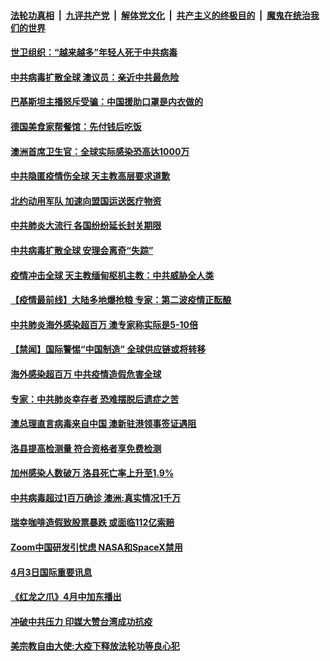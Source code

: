 ####  [法轮功真相](../../../../basic/blob/master/README.md?t=04050931) &nbsp;|&nbsp; [九评共产党](../../../../9ping.md/blob/master/README.md?t=04050931) &nbsp;|&nbsp; [解体党文化](../../../../jtdwh.md/blob/master/README.md?t=04050931)  &nbsp;|&nbsp; [共产主义的终极目的](../../../../gczydzjmd.md/blob/master/README.md?t=04050931) &nbsp;|&nbsp; [魔鬼在统治我们的世界](../../../../mgztzwmdsj.md/blob/master/README.md?t=04050931) 

#### [世卫组织：“越来越多”年轻人死于中共病毒](../pages/prog202/a102816148.md?t=04050931) 


#### [中共病毒扩散全球 澳议员：亲近中共最危险](../pages/prog202/a102816068.md?t=04050931) 

#### [巴基斯坦主播怒斥受骗：中国援助口罩是内衣做的](../pages/prog202/a102816055.md?t=04050931) 

#### [德国美食家帮餐馆：先付钱后吃饭](../pages/prog202/a102816051.md?t=04050931) 

#### [澳洲首席卫生官：全球实际感染恐高达1000万](../pages/prog202/a102816041.md?t=04050931) 

#### [中共隐匿疫情伤全球 天主教高层要求道歉](../pages/prog202/a102815964.md?t=04050931) 

#### [北约动用军队 加速向盟国运送医疗物资](../pages/prog202/a102815927.md?t=04050931) 

#### [中共肺炎大流行 各国纷纷延长封关期限](../pages/prog202/a102815688.md?t=04050931) 

#### [中共病毒扩散全球 安理会离奇“失踪”](../pages/prog202/a102815629.md?t=04050931) 

#### [疫情冲击全球 天主教缅甸枢机主教：中共威胁全人类](../pages/prog202/a102815583.md?t=04050931) 

#### [【疫情最前线】大陆多地爆抢粮 专家：第二波疫情正酝酿](../pages/prog202/a102815490.md?t=04050931) 

#### [中共肺炎海外感染超百万 澳专家称实际是5-10倍](../pages/prog202/a102815458.md?t=04050931) 

#### [【禁闻】国际警惕“中国制造” 全球供应链或将转移](../pages/prog202/a102815510.md?t=04050931) 

#### [海外感染超百万 中共疫情造假危害全球](../pages/prog202/a102815403.md?t=04050931) 

#### [专家：中共肺炎幸存者 恐难摆脱后遗症之苦](../pages/prog202/a102815304.md?t=04050931) 



#### [澳总理直言病毒来自中国 澳新驻港领事签证遇阻](../pages/prog202/a102815145.md?t=04050931) 

#### [洛县提高检测量 符合资格者享免费检测](../pages/prog202/a102815228.md?t=04050931) 

#### [加州感染人数破万 洛县死亡率上升至1.9%](../pages/prog202/a102815224.md?t=04050931) 

#### [中共病毒超过1百万确诊 澳洲:真实情况1千万](../pages/prog202/a102815201.md?t=04050931) 

#### [瑞幸咖啡造假致股票暴跌 或面临112亿索赔](../pages/prog202/a102815187.md?t=04050931) 

#### [Zoom中国研发引忧虑 NASA和SpaceX禁用](../pages/prog202/a102815094.md?t=04050931) 


#### [4月3日国际重要讯息](../pages/prog202/a102814947.md?t=04050931) 

#### [《红龙之爪》4月中加东播出](../pages/prog202/a102814889.md?t=04050931) 

#### [冲破中共压力 印媒大赞台湾成功抗疫](../pages/prog202/a102814808.md?t=04050931) 

#### [美宗教自由大使:大疫下释放法轮功等良心犯](../pages/prog202/a102814797.md?t=04050931) 

